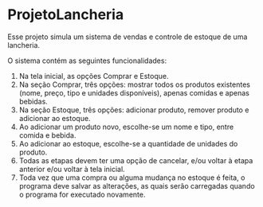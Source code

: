 # ProjetoLancheria

Esse projeto simula um sistema de vendas e controle de estoque de uma lancheria.

O sistema contém as seguintes funcionalidades:
1. Na tela inicial, as opções Comprar e Estoque.
2. Na seção Comprar, três opções: mostrar todos os produtos existentes (nome, preço, tipo e unidades disponíveis), apenas comidas e apenas bebidas.
3. Na seção Estoque, três opções: adicionar produto, remover produto e adicionar ao estoque.
4. Ao adicionar um produto novo, escolhe-se um nome e tipo, entre comida e bebida.
5. Ao adicionar ao estoque, escolhe-se a quantidade de unidades do produto.
6. Todas as etapas devem ter uma opção de cancelar, e/ou voltar à etapa anterior e/ou voltar à tela inicial.
7. Toda vez que uma compra ou alguma mudança no estoque é feita, o programa deve salvar as alterações, as quais serão carregadas quando o programa for executado novamente.
